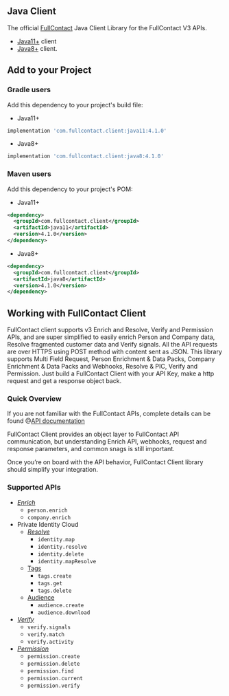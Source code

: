 ## Java Client
The official [FullContact](https://www.fullcontact.com/) Java Client Library for the FullContact V3 APIs.

- [Java11+](https://github.com/fullcontact/fullcontact-java-client/tree/master/java11) client 
- [Java8+](https://github.com/fullcontact/fullcontact-java-client/tree/master/java8) client.


## Add to your Project

### Gradle users

Add this dependency to your project's build file:

- Java11+
```groovy
implementation 'com.fullcontact.client:java11:4.1.0'
```
- Java8+
```groovy
implementation 'com.fullcontact.client:java8:4.1.0'
```

### Maven users

Add this dependency to your project's POM:

- Java11+
```xml
<dependency>
  <groupId>com.fullcontact.client</groupId>
  <artifactId>java11</artifactId>
  <version>4.1.0</version>
</dependency>
```
- Java8+
```xml
<dependency>
  <groupId>com.fullcontact.client</groupId>
  <artifactId>java8</artifactId>
  <version>4.1.0</version>
</dependency>
```


## Working with FullContact Client
FullContact client supports v3 Enrich and Resolve, Verify and Permission APIs,
and are super simplified to easily 
enrich Person and Company data, Resolve fragmented customer data and Verify signals. 
All the API requests are over HTTPS using POST method 
with content sent as JSON. This library supports Multi Field Request, Person Enrichment 
& Data Packs, Company Enrichment & Data Packs and Webhooks, Resolve & PIC, Verify and Permission. 
Just build a FullContact 
Client with your API Key, make a http request and get a response object back.

### Quick Overview
If you are not familiar with the FullContact APIs, complete details can be found 
@[API documentation](https://docs.fullcontact.com/docs/getting-started) 


FullContact Client provides an object layer to FullContact API communication, 
but understanding Enrich API, webhooks, request and response parameters, 
and common snags is still important.

Once you’re on board with the API behavior, FullContact Client library should simplify 
your integration.

### Supported APIs
- _[Enrich](https://docs.fullcontact.com/docs/enrich-overview)_
    - `person.enrich`
    - `company.enrich`
- Private Identity Cloud
    - _[Resolve](https://docs.fullcontact.com/docs/resolve-overview)_
        - `identity.map`
        - `identity.resolve`
        - `identity.delete`
        - `identity.mapResolve`
    - [Tags](https://docs.fullcontact.com/docs/customer-tags)
        - `tags.create`
        - `tags.get`
        - `tags.delete`
    - [Audience](https://docs.fullcontact.com/docs/customer-tags)
        - `audience.create`
        - `audience.download`
- _[Verify](https://docs.fullcontact.com/docs/verify-overview)_
    - `verify.signals`
    - `verify.match`
    - `verify.activity`
- _[Permission](https://docs.fullcontact.com/docs/permission-overview)_
    - `permission.create`
    - `permission.delete`
    - `permission.find`
    - `permission.current`
    - `permission.verify`
